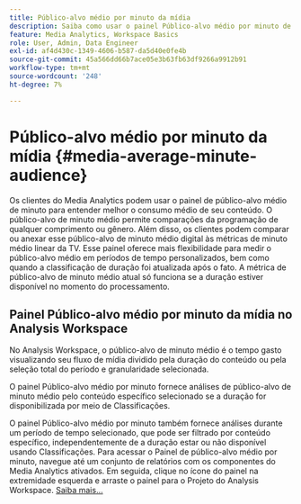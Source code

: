 ```yaml
---
title: Público-alvo médio por minuto da mídia
description: Saiba como usar o painel Público-alvo médio por minuto de mídia para ______.
feature: Media Analytics, Workspace Basics
role: User, Admin, Data Engineer
exl-id: af4d430c-1349-4606-b587-da5d40e0fe4b
source-git-commit: 45a566dd66b7ace05e3b63fb63df9266a9912b91
workflow-type: tm+mt
source-wordcount: '248'
ht-degree: 7%

---
```


# Público-alvo médio por minuto da mídia {#media-average-minute-audience}

Os clientes do Media Analytics podem usar o painel de público-alvo médio de minuto para entender melhor o consumo médio de seu conteúdo. O público-alvo de minuto médio permite comparações da programação de qualquer comprimento ou gênero. Além disso, os clientes podem comparar ou anexar esse público-alvo de minuto médio digital às métricas de minuto médio linear da TV. Esse painel oferece mais flexibilidade para medir o público-alvo médio em períodos de tempo personalizados, bem como quando a classificação de duração foi atualizada após o fato. A métrica de público-alvo de minuto médio atual só funciona se a duração estiver disponível no momento do processamento.

## Painel Público-alvo médio por minuto da mídia no Analysis Workspace

No Analysis Workspace, o público-alvo de minuto médio é o tempo gasto visualizando seu fluxo de mídia dividido pela duração do conteúdo ou pela seleção total do período e granularidade selecionada.


O painel Público-alvo médio por minuto fornece análises de público-alvo de minuto médio pelo conteúdo específico selecionado se a duração for disponibilizada por meio de Classificações.

O painel Público-alvo médio por minuto também fornece análises durante um período de tempo selecionado, que pode ser filtrado por conteúdo específico, independentemente de a duração estar ou não disponível usando Classificações. Para acessar o Painel de público-alvo médio por minuto, navegue até um conjunto de relatórios com os componentes do Media Analytics ativados. Em seguida, clique no ícone do painel na extremidade esquerda e arraste o painel para o Projeto do Analysis Workspace. [Saiba mais...](https://experienceleague.adobe.com/docs/analytics/analyze/analysis-workspace/panels/average-minute-audience-panel.html?lang=en)

<!-- ## DOES THIS APPLY Get Concurrent Viewers via Analytics Reporting API

REVISE You can also get concurrent viewer data for up to 1-month at a time at minute-level granularity using the Analytics Reporting API 2.0.  The reporting API uses the same definition of concurrent viewers as Analysis Workspace.  For more information see [_*Get concurrent viewers JSON report data with Analytics 2.0 APIs*_](/help/media-reports/media-default-reports/get-concurrent-json20.md). -->
